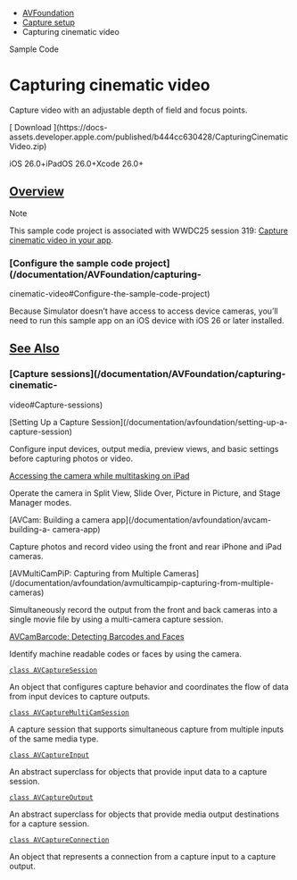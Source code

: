   * [ AVFoundation ](/documentation/avfoundation)
  * [ Capture setup ](/documentation/avfoundation/capture-setup)
  * Capturing cinematic video 

Sample Code

# Capturing cinematic video

Capture video with an adjustable depth of field and focus points.

[ Download ](https://docs-
assets.developer.apple.com/published/b444cc630428/CapturingCinematicVideo.zip)

iOS 26.0+iPadOS 26.0+Xcode 26.0+

## [Overview](/documentation/AVFoundation/capturing-cinematic-video#Overview)

Note

This sample code project is associated with WWDC25 session 319: [Capture
cinematic video in your
app](https://developer.apple.com/videos/play/wwdc2025/319).

### [Configure the sample code project](/documentation/AVFoundation/capturing-
cinematic-video#Configure-the-sample-code-project)

Because Simulator doesn’t have access to access device cameras, you’ll need to
run this sample app on an iOS device with iOS 26 or later installed.

## [See Also](/documentation/AVFoundation/capturing-cinematic-video#see-also)

### [Capture sessions](/documentation/AVFoundation/capturing-cinematic-
video#Capture-sessions)

[Setting Up a Capture Session](/documentation/avfoundation/setting-up-a-
capture-session)

Configure input devices, output media, preview views, and basic settings
before capturing photos or video.

[Accessing the camera while multitasking on
iPad](/documentation/AVKit/accessing-the-camera-while-multitasking-on-ipad)

Operate the camera in Split View, Slide Over, Picture in Picture, and Stage
Manager modes.

[AVCam: Building a camera app](/documentation/avfoundation/avcam-building-a-
camera-app)

Capture photos and record video using the front and rear iPhone and iPad
cameras.

[AVMultiCamPiP: Capturing from Multiple
Cameras](/documentation/avfoundation/avmulticampip-capturing-from-multiple-
cameras)

Simultaneously record the output from the front and back cameras into a single
movie file by using a multi-camera capture session.

[AVCamBarcode: Detecting Barcodes and
Faces](/documentation/avfoundation/avcambarcode-detecting-barcodes-and-faces)

Identify machine readable codes or faces by using the camera.

[`class AVCaptureSession`](/documentation/avfoundation/avcapturesession)

An object that configures capture behavior and coordinates the flow of data
from input devices to capture outputs.

[`class
AVCaptureMultiCamSession`](/documentation/avfoundation/avcapturemulticamsession)

A capture session that supports simultaneous capture from multiple inputs of
the same media type.

[`class AVCaptureInput`](/documentation/avfoundation/avcaptureinput)

An abstract superclass for objects that provide input data to a capture
session.

[`class AVCaptureOutput`](/documentation/avfoundation/avcaptureoutput)

An abstract superclass for objects that provide media output destinations for
a capture session.

[`class AVCaptureConnection`](/documentation/avfoundation/avcaptureconnection)

An object that represents a connection from a capture input to a capture
output.

